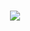 <!-- <h1 align="center">Hi <img src="https://imgur.com/CTPzCrS.gif" height=30px width=30px>, Enjoy The Study</h1> -->
<h1 align="center">
  <a href="https://git.io/typing-svg">
    <img src="https://readme-typing-svg.herokuapp.com/?lines=Hello,+There!+👋;This+is+Freeze+😊;Nice+to+meet+you!+🚀;Have+a+great+day✨&center=true&size=30">
  </a>
</h1>
